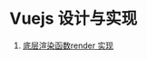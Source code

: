 <!--
 * @Author: TerryMin
 * @Date: 2022-10-01 11:16:29
 * @LastEditors: TerryMin
 * @LastEditTime: 2022-10-01 11:17:16
 * @Description: file not
-->
# Vuejs 设计与实现

1. [底层渲染函数render 实现](https://www.cnblogs.com/Im-Victor/p/15580658.html)



